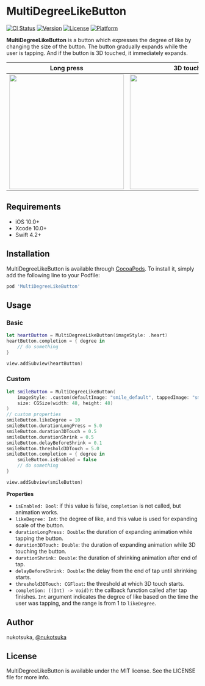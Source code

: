 # MultiDegreeLikeButton

[![CI Status](https://img.shields.io/travis/RichGreenTea/MultiDegreeLikeButton.svg?style=flat)](https://travis-ci.org/nukotsuka/MultiDegreeLikeButton)
[![Version](https://img.shields.io/cocoapods/v/MultiDegreeLikeButton.svg?style=flat)](https://cocoapods.org/pods/MultiDegreeLikeButton)
[![License](https://img.shields.io/cocoapods/l/MultiDegreeLikeButton.svg?style=flat)](https://cocoapods.org/pods/MultiDegreeLikeButton)
[![Platform](https://img.shields.io/cocoapods/p/MultiDegreeLikeButton.svg?style=flat)](https://cocoapods.org/pods/MultiDegreeLikeButton)

**MultiDegreeLikeButton** is a button which expresses the degree of like by changing the size of the button.
The button gradually expands while the user is tapping. And if the button is 3D touched, it immediately expands.

|Long press|3D touch|
|-|-|
|<img src="https://user-images.githubusercontent.com/33661144/47262640-6504f800-d529-11e8-979b-57f389cff2e3.gif" width="300">|<img src="https://user-images.githubusercontent.com/33661144/47262641-67ffe880-d529-11e8-9516-8577419fc470.gif" width="300">|


## Requirements

- iOS 10.0+
- Xcode 10.0+
- Swift 4.2+

## Installation

MultiDegreeLikeButton is available through [CocoaPods](https://cocoapods.org). To install
it, simply add the following line to your Podfile:

```ruby
pod 'MultiDegreeLikeButton'
```

## Usage
### Basic
```swift
let heartButton = MultiDegreeLikeButton(imageStyle: .heart)
heartButton.completion = { degree in
    // do something
}

view.addSubview(heartButton)
```

### Custom
```swift
let smileButton = MultiDegreeLikeButton(
    imageStyle: .custom(defaultImage: "smile_default", tappedImage: "smile_tapped"), 
    size: CGSize(width: 48, height: 48)
)
// custom properties
smileButton.likeDegree = 10
smileButton.durationLongPress = 5.0
smileButton.duration3DTouch = 0.5
smileButton.durationShrink = 0.5
smileButton.delayBeforeShrink = 0.1
smileButton.threshold3DTouch = 5.0
smileButton.completion = { degree in
    smileButton.isEnabled = false
    // do something
}

view.addSubview(smileButton)
```

**Properties**
- `isEnabled: Bool`: if this value is false, `completion` is not called, but animation works.
- `likeDegree: Int`: the degree of like, and this value is used for expanding scale of the button.
- `durationLongPress: Double`: the duration of expanding animation while tapping the button.
- `duration3DTouch: Double`: the duration of expanding animation while 3D touching the button.
- `durationShrink: Double`: the duration of shrinking animation after end of tap.
- `delayBeforeShrink: Double`: the delay from the end of tap until shrinking starts.
- `threshold3DTouch: CGFloat`: the threshold at which 3D touch starts.
- `completion: ((Int) -> Void)?`: the callback function called after tap finishes. `Int` argument indicates the degree of like based on the time the user was tapping, and the range is from 1 to `likeDegree`. 


## Author

nukotsuka, [@nukotsuka](https://twitter.com/nukotsuka)

## License

MultiDegreeLikeButton is available under the MIT license. See the LICENSE file for more info.
